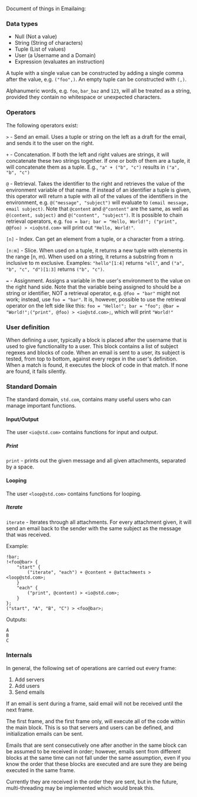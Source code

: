 Document of things in Emailaing:

### Data types
* Null (Not a value)
* String (String of characters)
* Tuple (List of values)
* User (a Username and a Domain)
* Expression (evaluates an instruction)

A tuple with a single value can be constructed by adding a single comma after
the value, e.g. `("foo",)`. An empty tuple can be constructed with `(,)`.

Alphanumeric words, e.g. `foo`, `bar_baz` and `123`, will all be treated as a
string, provided they contain no whitespace or unexpected characters.

### Operators
The following operators exist:

`>` - Send an email. Uses a tuple or string on the left as a draft for the
email, and sends it to the user on the right.

`+` - Concatenation. If both the left and right values are strings, it will
concatenate these two strings together. If one or both of them are a tuple, it
will concatenate them as a tuple. E.g., `"a" + ("b", "c")` results
in `("a", "b", "c")`

`@` - Retrieval. Takes the identifier to the right and retrieves
the value of the environment variable of that name. If instead of an identifier
a tuple is given, this operator will return a tuple with all of the values of
the identifiers in the environment, e.g. `@("message", "subject")` will evaluate
to `(email message, email subject)`. Note that `@content` and `@"content"` are
the same, as well as `@(content, subject)` and `@("content", "subject")`. It is
possible to chain retrieval operators, e.g.
`foo = bar; bar = "Hello, World!"; ("print", @@foo) > <io@std.com>` will
print out `"Hello, World!"`.

`[n]` - Index. Can get an element from a tuple, or a character from a string.

`[n:m]` - Slice. When used on a tuple, it returns a new tuple with elements in
the range [n, m). When used on a string, it returns a substring from n inclusive
to m exclusive. Examples: `"hello"[1:4]` returns `"ell"`, and
`("a", "b", "c", "d")[1:3]` returns `("b", "c")`.

`=` - Assignment. Assigns a variable in the user's environment to the value on
the right hand side. Note that the variable being assigned to should be a
string or identifier, NOT a retrieval operator, e.g. `@foo = "bar"` might not
work; instead, use `foo = "bar"`. It is, however, possible to use the retrieval
operator on the left side like this:
`foo = "Hello!"; bar = "foo"; @bar = "World!";("print", @foo) > <io@std.com>;`,
which will print `"World!"`

### User definition
When defining a user, typically a block is placed after the username that is
used to give functionality to a user. This block contains a list of subject
regexes and blocks of code. When an email is sent to a user, its subject is
tested, from top to bottom, against every regex in the user's definition. When
a match is found, it executes the block of code in that match. If none are
found, it fails silently.

### Standard Domain
The standard domain, `std.com`, contains many useful users who can manage
important functions.

#### Input/Output
The user `<io@std.com>` contains functions for input and output.

##### Print
`print` - prints out the given message and all given attachments, separated by
a space.

#### Looping
The user `<loop@std.com>` contains functions for looping.

##### Iterate
`iterate` - Iterates through all attachments. For every attachment given, it
will send an email back to the sender with the same subject as the message that
was received.

Example:
```
!bar;
!<foo@bar> {
	"start" {
		("iterate", "each") + @content + @attachments > <loop@std.com>;
	}
	"each" {
		("print", @content) > <io@std.com>;
	}
};
("start", "A", "B", "C") > <foo@bar>;
```
Outputs:
```
A
B
C
```

### Internals
In general, the following set of operations are carried out every frame:

1. Add servers
2. Add users
3. Send emails

If an email is sent during a frame, said email will not be received until the
next frame.

The first frame, and the first frame only, will execute all of the code within
the main block. This is so that servers and users can be defined, and
initialization emails can be sent.

Emails that are sent consecutively one after another in the same block can be
assumed to be received in order; however, emails sent from different blocks at
the same time can not fall under the same assumption, even if you know the order
that these blocks are executed and are sure they are being executed in the same
frame.

Currently they are received in the order they are sent, but in the future,
multi-threading may be implemented which would break this.
